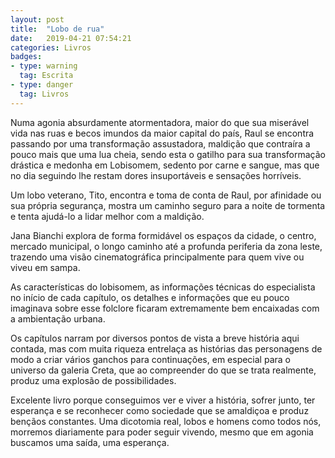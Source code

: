 ```yaml
---
layout: post
title:  "Lobo de rua"
date:   2019-04-21 07:54:21
categories: Livros
badges:
- type: warning
  tag: Escrita
- type: danger
  tag: Livros
---
```


Numa agonia absurdamente atormentadora, maior do que sua miserável vida nas ruas e becos imundos da maior capital do país, Raul se encontra passando por uma transformação assustadora, maldição que contraíra a pouco mais que uma lua cheia, sendo esta o gatilho para sua transformação drástica e medonha em Lobisomem, sedento por carne e sangue, mas que no dia seguindo lhe restam dores insuportáveis e sensações horríveis.

<!--more-->

Um lobo veterano, Tito, encontra e toma de conta de Raul, por afinidade ou sua própria segurança, mostra um caminho seguro para a noite de tormenta e tenta ajudá-lo a lidar melhor com a maldição.

Jana Bianchi explora de forma formidável os espaços da cidade, o centro, mercado municipal, o longo caminho até a profunda periferia da zona leste, trazendo uma visão cinematográfica principalmente para quem vive ou viveu em sampa.

As características do lobisomem, as informações técnicas do especialista no início de cada capítulo, os detalhes e informações que eu pouco imaginava sobre esse folclore ficaram extremamente bem encaixadas com a ambientação urbana.

Os capítulos narram por diversos pontos de vista a breve história aqui contada, mas com muita riqueza entrelaça as histórias das personagens de modo a criar vários ganchos para continuações, em especial para o universo da galeria Creta, que ao compreender do que se trata realmente, produz uma explosão de possibilidades.

Excelente livro porque conseguimos ver e viver a história, sofrer junto, ter esperança e se reconhecer como sociedade que se amaldiçoa e produz bençãos constantes. Uma dicotomia real, lobos e homens como todos nós, morremos diariamente para poder seguir vivendo, mesmo que em agonia buscamos uma saída, uma esperança.
